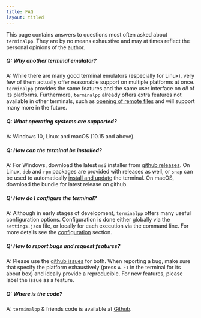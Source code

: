 ```yaml
---
title: FAQ
layout: titled
---
```


This page contains answers to questions most often asked about `terminalpp`. They are by no means exhaustive and may at times reflect the personal opinions of the author. 

##### Q: Why another terminal emulator? 

A: While there are many good terminal emulators (especially for Linux), very few of them actually offer reasonable support on multiple platforms at once. `terminalpp` provides the same features and the same user interface on *all* of its platforms. Furthermore, `terminalpp` already offers extra features not available in other terminals, such as [opening of remote files](/features/remote-files.html) and will support many more in the future. 

##### Q: What operating systems are supported?

A: Windows 10, Linux and macOS (10.15 and above).

##### Q: How can the terminal be installed?

A: For Windows, download the latest `msi` installer from [github releases](https://github.com/terminalpp/terminalpp/releases/latest). On Linux, `deb` and `rpm` packages are provided with releases as well, or `snap` can be used to automatically [install and update](https://snapcraft.io/terminalpp) the terminal. On macOS, download the bundle for latest release on github. 

##### Q: How do I configure the terminal?

A: Although in early stages of development, `terminalpp` offers many useful configuration options. Configuration is done either globally via the `settings.json` file, or locally for each execution via the command line. For more details see the [configuration](/features/configuration.html) section.

##### Q: How to report bugs and request features?

A: Please use the [github issues](https://github.com/terminalpp/terminalpp/issues) for both. When reporting a bug, make sure that specify the platform exhaustively (press `A-F1` in the terminal for its about box) and ideally provide a reproducible. For new features, please label the issue as a feature. 

##### Q: Where is the code?

A: `terminalpp` & friends code is available at [Github](https://github.com/terminalpp/terminalpp).
